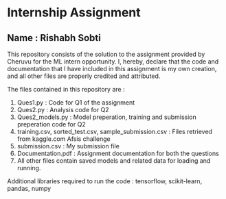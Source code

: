 # Internship Assignment
## Name : Rishabh Sobti

This repository consists of the solution to the assignment provided by Cheruvu for the ML intern opportunity.
I, hereby, declare that the code and documentation that I have included in this assignment is my own creation, and all other files are properly credited and attributed.

The files contained in this repository are : 
1. Ques1.py : Code for Q1 of the assignment
2. Ques2.py : Analysis code for Q2
3. Ques2_models.py : Model preperation, training and submission preperation code for Q2
4. training.csv, sorted_test.csv, sample_submission.csv : Files retrieved from kaggle.com Afsis challenge
5. submission.csv : My submission file
6. Documentation.pdf : Assignment documentation for both the questions
7. All other files contain saved models and related data for loading and running.

Additional libraries required to run the code :
tensorflow, scikit-learn, pandas, numpy